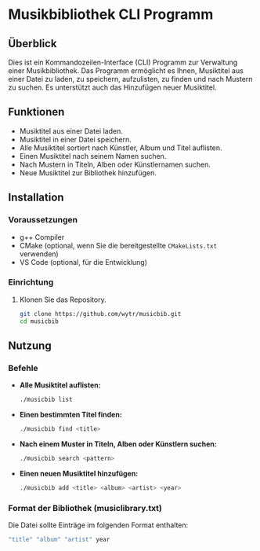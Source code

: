 # Musikbibliothek CLI Programm

## Überblick

Dies ist ein Kommandozeilen-Interface (CLI) Programm zur Verwaltung einer Musikbibliothek. Das Programm ermöglicht es Ihnen, Musiktitel aus einer Datei zu laden, zu speichern, aufzulisten, zu finden und nach Mustern zu suchen. Es unterstützt auch das Hinzufügen neuer Musiktitel.

## Funktionen

- Musiktitel aus einer Datei laden.
- Musiktitel in einer Datei speichern.
- Alle Musiktitel sortiert nach Künstler, Album und Titel auflisten.
- Einen Musiktitel nach seinem Namen suchen.
- Nach Mustern in Titeln, Alben oder Künstlernamen suchen.
- Neue Musiktitel zur Bibliothek hinzufügen.

## Installation

### Voraussetzungen

- g++ Compiler
- CMake (optional, wenn Sie die bereitgestellte `CMakeLists.txt` verwenden)
- VS Code (optional, für die Entwicklung)

### Einrichtung

1. Klonen Sie das Repository.
    ```sh
    git clone https://github.com/wytr/musicbib.git
    cd musicbib
    ```

## Nutzung

### Befehle

- **Alle Musiktitel auflisten:**
  ```sh
  ./musicbib list
- **Einen bestimmten Titel finden:**
  ```sh
  ./musicbib find <title>
- **Nach einem Muster in Titeln, Alben oder Künstlern suchen:**
  ```sh
  ./musicbib search <pattern>
- **Einen neuen Musiktitel hinzufügen:**
  ```sh
  ./musicbib add <title> <album> <artist> <year>

### Format der Bibliothek (musiclibrary.txt)
Die Datei sollte Einträge im folgenden Format enthalten:
  ```sh
  "title" "album" "artist" year
  ```
